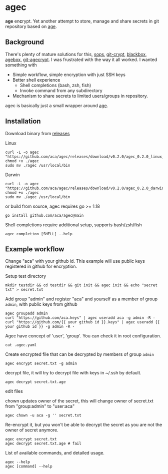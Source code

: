 # agec

**age** en**c**rypt. Yet another attempt to store, manage and share secrets in git repository based on [age](https://github.com/FiloSottile/age).

## Background

There's plenty of mature solutions for this, [sops](https://github.com/mozilla/sops), [git-crypt](https://github.com/AGWA/git-crypt), [blackbox](https://github.com/StackExchange/blackbox), [agebox](https://github.com/slok/agebox), [git-agecrypt](https://github.com/vlaci/git-agecrypt).
I was frustrated with the way it all worked. I wanted something with

- Simple workflow, simple encryption with just SSH keys
- Better shell experience
  - Shell completions (bash, zsh, fish)
  - Invoke command from any subdirectory
- Mechanism to share secrets to limited users/groups in repository.

agec is basically just a small wrapper around [age](https://github.com/FiloSottile/age).

## Installation

Download binary from [releases](https://github.com/aca/agec/releases)

Linux
```
curl -L -o agec "https://github.com/aca/agec/releases/download/v0.2.0/agec_0.2.0_linux_amd64"
chmod +x ./agec
sudo mv ./agec /usr/local/bin
```

Darwin
```
curl -L -o agec "https://github.com/aca/agec/releases/download/v0.2.0/agec_0.2.0_darwin_all"
chmod +x ./agec
sudo mv ./agec /usr/local/bin
```

or build from source, agec requires go >= 1.18
```
go install github.com/aca/agec@main
```

Shell completions require additional setup, supports bash/zsh/fish
```
agec completion [SHELL] --help
```

## Example workflow
Change "aca" with your github id. This example will use public keys registered in github for encryption.

Setup test directory
```
mkdir testdir && cd testdir && git init && agec init && echo "secret txt" > secret.txt
```

Add group "admin" and register "aca" and yourself as a member of group `admin`, with public keys from github
```
agec groupadd admin
curl "https://github.com/aca.keys" | agec useradd aca -g admin -R -
curl "https://github.com/{{ your github id }}.keys" | agec useradd {{ your github id }} -g admin -R -
```

Agec have concept of 'user', 'group'. You can check it in root configuration.
```
cat .agec.yaml
```

Create encrypted file that can be decrypted by members of group `admin`
```
agec encrypt secret.txt -g admin
```

decrypt file, it will try to decrypt file with keys in ~/.ssh by default.
```
agec decrypt secret.txt.age
```

edit files

chown updates owner of the secret, this will change owner of secret.txt from "group:admin" to "user:aca"
```
agec chown -u aca -g '' secret.txt
```

Re-encrypt it, but you won't be able to decrypt the secret as you are not the owner of secret anymore.
```
agec encrypt secret.txt
agec decrypt secret.txt.age # fail
```

List of available commands, and detailed usage.
```
agec --help
agec [command] --help
```
